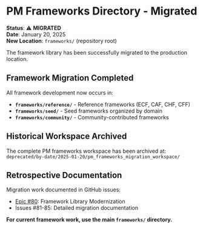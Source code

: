 # PM Frameworks Directory - Migrated

**Status**: ⚠️ **MIGRATED**  
**Date**: January 20, 2025  
**New Location**: `frameworks/` (repository root)

The framework library has been successfully migrated to the production location.

## Framework Migration Completed

All framework development now occurs in:
- **`frameworks/reference/`** - Reference frameworks (ECF, CAF, CHF, CFF)
- **`frameworks/seed/`** - Seed frameworks organized by domain
- **`frameworks/community/`** - Community-contributed frameworks

## Historical Workspace Archived

The complete PM frameworks workspace has been archived at:
`deprecated/by-date/2025-01-20/pm_frameworks_migration_workspace/`

## Retrospective Documentation

Migration work documented in GitHub issues:
- [Epic #80](https://github.com/discernus/discernus/issues/80): Framework Library Modernization
- Issues #81-85: Detailed migration documentation

**For current framework work, use the main `frameworks/` directory.**
